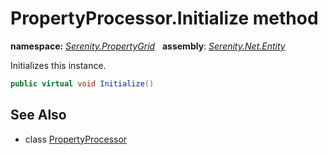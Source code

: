 # PropertyProcessor.Initialize method
**namespace:** *[Serenity.PropertyGrid](../../README.md#serenity.propertygrid-namespace)*   **assembly**: *[Serenity.Net.Entity](../../README.md)*

Initializes this instance.

```csharp
public virtual void Initialize()
```

## See Also

* class [PropertyProcessor](../PropertyProcessor.md)
